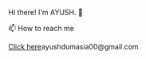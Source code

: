 Hi there! I'm AYUSH. 👋
<br> <p>📫 How to reach me <br>
<p><a href="">Click here</a>ayushdumasia00@gmail.com</p>


